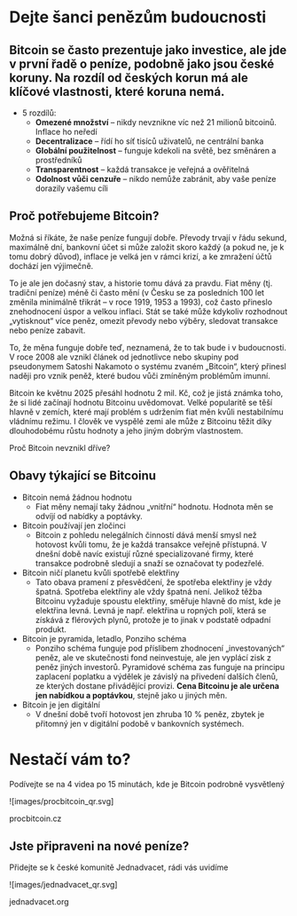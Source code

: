 # Dejte šanci penězům budoucnosti

## Bitcoin se často prezentuje jako investice, ale jde v první řadě o peníze, podobně jako jsou české koruny. Na rozdíl od českých korun má ale klíčové vlastnosti, které koruna nemá.

- 5 rozdílů:
	- **Omezené množství** – nikdy nevznikne víc než 21 milionů bitcoinů. Inflace ho neředí
	- **Decentralizace** – řídí ho síť tisíců uživatelů, ne centrální banka
	- **Globální použitelnost** – funguje kdekoli na světě, bez směnáren a prostředníků
	- **Transparentnost** – každá transakce je veřejná a ověřitelná
	- **Odolnost vůči cenzuře** – nikdo nemůže zabránit, aby vaše peníze dorazily vašemu cíli

## Proč potřebujeme Bitcoin?
Možná si říkáte, že naše peníze fungují dobře. Převody trvají v řádu sekund, maximálně dní, bankovní účet si může založit skoro každý (a pokud ne, je k tomu dobrý důvod), inflace je velká jen v rámci krizí, a ke zmražení účtů dochází jen výjimečně.

To je ale jen dočasný stav, a historie tomu dává za pravdu. Fiat měny (tj. tradiční peníze) méně či často mění (v Česku se za posledních 100 let změnila minimálně třikrát – v roce 1919, 1953 a 1993), což často přineslo znehodnocení úspor a velkou inflaci. Stát se také může kdykoliv rozhodnout „vytisknout“ více peněz, omezit převody nebo výběry, sledovat transakce nebo peníze zabavit.

To, že měna funguje dobře teď, neznamená, že to tak bude i v budoucnosti. V roce 2008 ale vznikl článek od jednotlivce nebo skupiny pod pseudonymem Satoshi Nakamoto o systému zvaném „Bitcoin“, který přinesl naději pro vznik peněž, které budou vůči zmíněným problémům imunní.

Bitcoin ke květnu 2025 přesáhl hodnotu 2 mil. Kč, což je jistá známka toho, že si lidé začínají hodnotu Bitcoinu uvědomovat. Velké popularitě se těší hlavně v zemích, které mají problém s udržením fiat měn kvůli nestabilnímu vládnímu režimu. I člověk ve vyspělé zemi ale může z Bitcoinu těžit díky dlouhodobému růstu hodnoty a jeho jiným dobrým vlastnostem.

Proč Bitcoin nevznikl dříve?

## Obavy týkající se Bitcoinu

- Bitcoin nemá žádnou hodnotu
	- Fiat měny nemají taky žádnou „vnitřní“ hodnotu. Hodnota měn se odvíjí od nabídky a poptávky.
- Bitcoin používají jen zločinci
	- Bitcoin z pohledu nelegálních činností dává menší smysl než hotovost kvůli tomu, že je každá transakce veřejně přístupná. V dnešní době navíc existují různé specializované firmy, které transakce podrobně sledují a snaží se označovat ty podezřelé.
- Bitcoin ničí planetu kvůli spotřebě elektřiny
	- Tato obava pramení z přesvědčení, že spotřeba elektřiny je vždy špatná. Spotřeba elektřiny ale vždy špatná není. Jelikož těžba Bitcoinu vyžaduje spoustu elektřiny, směřuje hlavně do míst, kde je elektřina levná. Levná je např. elektřina u ropných polí, která se získává z flérových plynů, protože je to jinak v podstatě odpadní produkt.
- Bitcoin je pyramida, letadlo, Ponziho schéma
	- Ponziho schéma funguje pod příslibem zhodnocení „investovaných“ peněz, ale ve skutečnosti fond neinvestuje, ale jen vyplácí zisk z peněz jiných investorů. Pyramidové schéma zas funguje na principu zaplacení poplatku a výdělek je závislý na přivedení dalších členů, ze kterých dostane přivádějící provizi. **Cena Bitcoinu je ale určena jen nabídkou a poptávkou**, stejně jako u jiných měn.
- Bitcoin je jen digitální
	- V dnešní době tvoří hotovost jen zhruba 10 % peněz, zbytek je přitomný jen v digitální podobě v bankovních systémech.

# Nestačí vám to?

Podívejte se na 4 videa po 15 minutách, kde je Bitcoin podrobně vysvětlený

![images/procbitcoin_qr.svg]

procbitcoin.cz

## Jste připraveni na nové peníze?

Přidejte se k české komunitě Jednadvacet, rádi vás uvidíme

![images/jednadvacet_qr.svg]

jednadvacet.org
